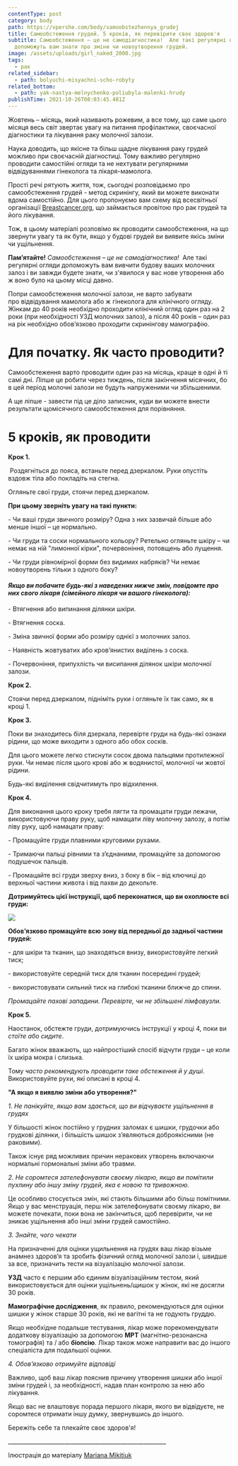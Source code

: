 ```yaml
---
contentType: post
category: body
path: https://vpershe.com/body/samoobstezhennya_grudej
title: Самообстеження грудей. 5 кроків, як перевірити своє здоров'я
subtitle: Самообстеження – це не самодіагностика!  Але такі регулярні огляди
  допоможуть вам знати про зміни чи новоутворення грудей.
image: /assets/uploads/girl_naked_2000.jpg
tags:
  - рак
related_sidebar:
  - path: bolyuchi-misyachni-scho-robyty
related_bottom:
  - path: yak-nastya-melnychenko-poliubyla-malenki-hrudy
publishTime: 2021-10-26T08:03:45.481Z
---
```

<!--StartFragment-->

Жовтень – місяць, який називають рожевим, а все тому, що саме цього місяця весь світ звертає увагу на питання профілактики, своєчасної діагностики та лікування раку молочної залози.

Наука доводить, що якісне та більш щадне лікування раку грудей можливо при своєчасній діагностиці. Тому важливо регулярно проводити самостійні огляди та не нехтувати регулярними відвідуваннями гінеколога та лікаря-мамолога. 

Прості речі рятують життя, тож, сьогодні розповідаємо про самообстеження грудей - метод скринінгу, який ви можете виконати вдома самостійно. Для цього пропонуємо вам схему від всесвітньої організації [Breastcancer.org](https://www.breastcancer.org/symptoms/testing/types/self_exam), що займається провітою про рак грудей та його лікування.  

Тож, в цьому матеріалі розповімо як проводити самообстеження, на що звернути увагу та як бути, якщо у будові грудей ви виявите якісь зміни чи ущільнення.

**Пам’ятайте!** *Самообстеження – це не самодіагностика!*  Але такі регулярні огляди допоможуть вам вивчити будову ваших молочних залоз і ви завжди будете знати, чи з'явилося у вас нове утворення або ж воно було на цьому місці давно.

Попри самообстеження молочної залози, не варто забувати про відвідування мамолога або ж гінеколога для клінічного огляду. Жінкам до 40 років необхідно проходити клінічний огляд один раз на 2 роки (при необхідності УЗД молочних залоз), а після 40 років – один раз на рік необхідно обов’язково проходити скринінгову мамографію.

<!--EndFragment-->

# **Для початку. Як часто проводити?**

Самообстеження варто проводити один раз на місяць, краще в одні й ті самі дні. Ліпше це робити через тиждень, після закінчення місячних, бо в цей період молочні залози не будуть напруженими чи збільшеними. 

А ще ліпше - завести під це діло записник, куди ви можете внести результати щомісячного самообстеження для порівняння.

<!--EndFragment-->

# 5 кроків, як проводити

**Крок 1.**

<!--StartFragment-->

<!--StartFragment-->

 Роздягніться до пояса, встаньте перед дзеркалом. Руки опустіть вздовж тіла або покладіть на стегна.

Огляньте свої груди, стоячи перед дзеркалом.

<!--StartFragment-->

**При цьому зверніть увагу на такі пункти:**

\- Чи ваші груди звичного розміру? Одна з них зазвичай більше або менше іншої – це нормально.

\- Чи груди та соски нормального кольору? Ретельно огляньте шкіру – чи немає на ній "лимонної кірки", почервоніння, потовщень або лущення.

\- Чи груди рівномірної форми без видимих набряків? Чи немає новоутворень тільки з одного боку?

<!--EndFragment-->

#### *Якщо ви побачите будь-які з наведених нижче змін, повідомте про них свого лікаря (сімейного лікаря чи вашого гінеколога):*

\- Втягнення або випинання дiлянки шкіри.

\- Втягнення соска.

\- Змiна звичної форми або розмiру однiєї з молочних залоз.

\- Наявнiсть жовтуватих або кров’янистих видiлень з соска.

\- Почервонiння, припухлiсть чи висипання дiлянок шкiри молочної залози.

<!--EndFragment-->

**Крок 2.** 

<!--StartFragment-->

Стоячи перед дзеркалом, підніміть руки і огляньте їх так само, як в кроці 1.

<!--EndFragment-->

**Крок 3.**

<!--StartFragment-->

Поки ви знаходитесь біля дзеркала, перевірте груди на будь-які ознаки рідини, що може виходити з одного або обох сосків. 

Для цього можете легко стиснути сосок двома пальцями протилежної руки. Чи немає після цього крові або ж водянистої, молочної чи жовтої рідини.  

Будь-які виділення свідчитимуть про відхилення.

<!--EndFragment-->

**Крок 4.**

<!--StartFragment-->

Для виконання цього кроку требя лягти та промацати груди лежачи, використовуючи праву руку, щоб намацати ліву молочну залозу, а потім ліву руку, щоб намацати праву:

<!--StartFragment-->

\- Промацуйте груди плавними круговими рухами.

\- Тримаючи пальці рівними та з’єднаними, промацуйте за допомогою подушечок пальців.

\- Промацайте всі груди зверху вниз, з боку в бік – від ключиці до верхньої частини живота і від пахви до декольте.

<!--StartFragment-->

**Дотримуйтесь цієї інструкції, щоб переконатися, що ви охоплюєте всі груди:**

![](/assets/uploads/як-провести-огляд-грудей-самостійно.jpg)

**Обов’язково промацуйте всю зону від передньої до задньої частини грудей:**

\- для шкіри та тканин, що знаходяться внизу, використовуйте легкий тиск;

\- використовуйте середній тиск для тканин посередині грудей;

\- використовувати сильний тиск на глибокі тканини ближче до спини.

*Промацайте пахові западини. Перевірте, чи не збільшені лімфовузли.*

<!--EndFragment-->

**Крок 5.**

<!--StartFragment-->

Наостанок, обстежте груди, дотримуючись інструкції у кроці 4, поки ви *стоїте або сидите*.

<!--EndFragment-->

<!--StartFragment-->

Багато жінок вважають, що найпростіший спосіб відчути груди – це коли їх шкіра мокра і слизька.

Тому *часто рекомендують проводити таке обстеження й у душі*. Використовуйте рухи, які описані в кроці 4.

**"А якщо я виявлю зміни або утворення?"** 

*1. Не панікуйте, якщо вам здається, що ви відчуваєте ущільнення в грудях*

У більшості жінок постійно у грудних заломах є шишки, грудочки або грудкові ділянки, і більшість шишок з’являються доброякісними (не раковими).

Також існує ряд можливих причин неракових утворень включаючи нормальні гормональні зміни або травми.

*2. Не соромтеся зателефонувати своєму лікарю, якщо ви помітили пухлину або іншу зміну грудей, яка є новою та тривожною.*

Це особливо стосується змін, які стають більшими або більш помітними. Якщо у вас менструація, перш ніж зателефонувати своєму лікарю, ви можете почекати, поки вона не закінчиться, щоб перевірити, чи не зникає ущільнення або інші зміни грудей самостійно.

*3. Знайте, чого чекати*

На призначенні для оцінки ущильнення на грудях ваш лікар візьме анамнез здоров’я та зробить фізичний огляд молочної залози і, швидше за все, призначить тести на візуалізацію молочної залози.

**УЗД** часто є першим або єдиним візуалізаційним тестом, який використовується для оцінки ущільнень/щишок у жінок, які не досягли 30 років.

**Мамографічне дослідження**, як правило, рекомендуються для оцінки шишки у жінок старше 30 років, які не вагітні та не годують груддю.

Якщо необхідне подальше тестування, лікар може порекомендувати додаткову візуалізацію за допомогою **МРТ** (магнітно-резонансна томографія) та / або **біопсію**. Лікар також може направити вас до іншого спеціаліста для подальшої оцінки.

*4. Обов’язково отримуйте відповіді*

Важливо, щоб ваш лікар пояснив причину утворення шишки або іншої зміни грудей і, за необхідності, надав план контролю за нею або лікування.

Якщо вас не влаштовує порада першого лікаря, якого ви відвідуєте, не соромтеся отримати іншу думку, звернувшись до іншого.

<!--EndFragment-->

Бережіть себе та плекайте своє здоров'я!

\_\_\_\_\_\_\_\_\_\_\_\_\_\_\_\_\_\_\_\_\_\_\_\_\_\_\_\_\_\_\_\_\_\_\_\_\_\_\_\_\_\_\_\_\_\_\_\_\_\_\_\_\_\_\_\_

Ілюстрація до матеріалу [Mariana Mikitiuk](mmariana.com)

<!--EndFragment-->